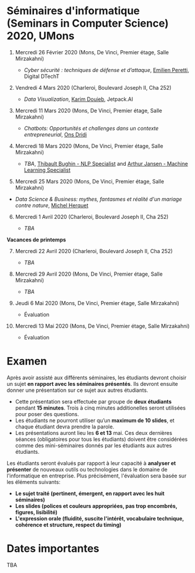 # Séminaires d'informatique (Seminars in Computer Science) 2020, UMons

<!--- A l'issue de ces séminaires, les étudiants seront en mesure de comprendre différents concepts/outils émergents dans le domaine informatique au sens large ainsi que l'importance qu'il faut accorder aux activités de veille technologique. -->


1.	Mercredi 26 Février 2020 (Mons, De Vinci, Premier étage, Salle Mirzakahni)

	* 	*Cyber sécurité : techniques de défense et d’attaque*, [Emilien Peretti](https://www.linkedin.com/in/emilienperetti/?originalSubdomain=be), Digital DTechT

2.  Vendredi 4 Mars 2020 (Charleroi, Boulevard Joseph II, Cha 252)


	* *Data Visualization*, [Karim Douieb](https://www.linkedin.com/in/karim-douieb/?originalSubdomain=be), Jetpack.AI

3.	Mercredi 11 Mars 2020 (Mons, De Vinci, Premier étage, Salle Mirzakahni)
	* *Chatbots: Opportunités et challenges dans un contexte entrepreneurial*, [Ons Dridi](https://www.cetic.be/Ons-Dridi?lang=fr)

4.	Mercredi 18 Mars 2020 (Mons, De Vinci, Premier étage, Salle Mirzakahni)

	* *TBA*, [Thibault Bughin - NLP Specialist](https://www.linkedin.com/in/thibaultbughin/) and [Arthur Jansen - Machine Learning Specialist](https://www.linkedin.com/in/arthur-jansen)

5.	Mercredi 25 Mars 2020 (Mons, De Vinci, Premier étage, Salle Mirzakahni)

* *Data Science & Business: mythes, fantasmes et réalité d'un mariage contre nature*, [Michel Herquet](https://www.linkedin.com/in/michelherquet/?originalSubdomain=be)


6.	Mercredi 1 Avril 2020 (Charleroi, Boulevard Joseph II, Cha 252)

	* *TBA*

**Vacances de printemps**

7.	Mercredi 22 Avril 2020 (Charleroi, Boulevard Joseph II, Cha 252)

	* *TBA*

8.	Mercredi 29 Avril 2020 (Mons, De Vinci, Premier étage, Salle Mirzakahni)

	* *TBA*

9. 	Jeudi 6 Mai 2020 (Mons, De Vinci, Premier étage, Salle Mirzakahni)

	*	Évaluation

10.	Mercredi 13 Mai 2020 (Mons, De Vinci, Premier étage, Salle Mirzakahni)

	*	Évaluation


# Examen

Après avoir assisté aux différents séminaires, les étudiants devront choisir un sujet **en rapport avec les séminaires présentés**. Ils devront ensuite donner une présentation sur ce sujet aux autres étudiants. 

* Cette présentation sera effectuée par groupe de **deux étudiants** pendant **15 minutes**. Trois à cinq minutes additionelles seront utilisées pour poser des questions.
* Les étudiants ne pourront utiliser qu’un **maximum de 10 slides**, et chaque étudiant devra prendre la parole. 
* Les présentations auront lieu les **6 et 13** mai. Ces deux dernières séances (obligatoires pour tous les étudiants) doivent être considérées comme des mini-séminaires donnés par les étudiants aux autres étudiants. 


Les étudiants seront évalués par rapport à leur capacité à **analyser et présenter** de nouveaux outils ou technologies dans le domaine de l'informatique en entreprise. Plus précisément, l'évaluation sera basée sur les éléments suivants:

* **Le sujet traité (pertinent, émergent, en rapport avec les huit séminaires)**
* **Les slides (polices et couleurs appropriées, pas trop encombrés, figures, lisibilité)**
* **L'expression orale (fluidité, suscite l'intérêt, vocabulaire technique, cohérence et structure, respect du timing)**


# Dates importantes

TBA

<!--- 
- **7 avril à 23h55**. Les groupes de deux étudiants sont formés. Le sujet ainsi que le titre de la présentation sont décidés. Cette information est transmise sur Moodle. **Le sujet devra être approuvé par l'enseignant. Si deux groupes proposent le même sujet, la priorité sera donnée au groupe qui a soumis le sujet en premier. N'attendez donc pas la dernière minute pour faire vos choix.**


- **6 mai à 23h55**. Les slides sont soumis sur Moodle (en format PDF). On ne pourra plus les modifier.


- **8 mai à 18h00**. Présentations.

	- 18h00-18h15: **Tensorflow pour la reconnaissance d’objets**, Arnaud Vaneukem et Karim Sellami
	- 18h20-18h35: **Data Literacy, quoi, qui, pourquoi et comment ?**, François Robberts et Michael Rombaux
	- 18h40-18h55: **La maintenance prédictive l’un des outils des Asset Managers pour traverser la 4e révolution industrielle (industrie 4.0)**, Carlo Piussi et Alain Mugisha
	- 19h00-19h15: **La résistance du Relationnel**, Koudjo Fabrice et Lungu Willy

	- **Pause de 10 minutes**

	- 19h30-19h45: **Les microservices dans le Cloud**, Marylène Burvenich et Vincent Passau
	- 19h50-20h05: **Image recognition with IBM solutions**, Waelkens Dimitri et Mattens Simon 
	- 20h10-20h25: **Base de données de graphes et applications**, Nicolas PAQUET et Stephen MAYEUR
	- 20h30-20h45: La présentation de Joël Kitenge et Kalala Kalombo est reportée au 15 mai.

- **15 mai à 17h30**. Présentations.

	- 17h30-17h45: **L'intelligence artificielle au secours de l'environnement**, Joël Kitenge et Kalala Kalombo
	- 17h50-18h05: **Quels sont les impacts positifs d'implémenter un Data Warehouse sur la stratégie d'entreprise**, Belkasem Assane
	- 18h10-18h25: **L’IA et le sens commun**, Benjamin André et Benjamin Boelen
	- 18h30-18h45: **Comment la technologie du big data peut aider à la détection de l'extraction de données en entreprise via DNS tunneling ?**, Xavier Peremans et Anthony Turchetti
	- 18h50-19h05: **Smart Cities**, Palgen Arnaud et Proot Guillaume

	- **Pause de 10 minutes**

	- 19h15-19h30: **Video analysis**, Daniels Maxime et Delfosse Charly
	- 19h35-19h50: **L'intelligence artificielle dans le domaine médical**, Dom Massamesso et Sneessens Joachim
	- 19h55-20h10: **Questionnements sur l'IA**, Aziz Amezian et Victor Dheur
	- 20h15-20h30: **Comparatif de bases de donnée graphe et SQL**, Corentin Dachy et Florent Huylenbroeck
	- 20h35-20h50: **Watson dans le secteur médical**, Logan Detrain

	-->
